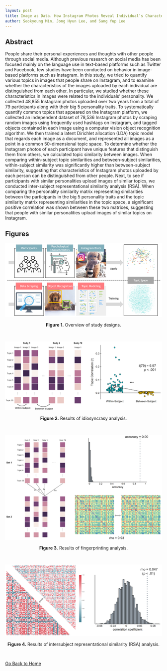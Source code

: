 ```yaml
---
layout: post
title: Image as Data. How Instagram Photos Reveal Individual’s Characteristics and Personality
author: Seokyoung Min, Jong Hyun Lee, and Sang Yup Lee
---
```


## Abstract

People share their personal experiences and thoughts with other people through social media. Although previous research on social media has been focused mainly on the language use in text-based platforms such as Twitter and Facebook, few studies have been conducted on behavior in image-based platforms such as Instagram. In this study, we tried to quantify various topics in images that people share on Instagram, and to examine whether the characteristics of the images uploaded by each individual are distinguished from each other. In particular, we studied whether these characteristics in images were  related to the individuals’ personality. We collected 48,855 Instagram photos uploaded over two years from a total of 79 participants along with their big 5 personality traits. To systematically quantify common topics that appeared on the Instagram platform, we collected an independent dataset of 78,536 Instagram photos by scraping random images using frequently used hashtags on Instagram, and tagged objects contained in each image using a computer vision object recognition algorithm. We then trained a latent Dirichlet allocation (LDA) topic model that regards each image as a document, and represented all images as a point in a common 50-dimensional topic space. To determine whether the Instagram photos of each participant have unique features  that distinguish them from others, we calculated topic similarity between images. When comparing within-subject topic similarities and between-subject similarities, within-subject similarity was significantly higher than between-subject similarity, suggesting that characteristics of Instagram photos uploaded by each person can be distinguished from other people. Next, to see if participants with similar personalities upload images of similar topics, we conducted inter-subject representational similarity analysis (RSA). When comparing the personality similarity matrix representing similarities between the participants in the big 5 personality traits and the topic similarity matrix representing similarities in the topic space, a significant positive correlation was shown between these two matrices, suggesting that people with similar personalities upload images of similar topics on Instagram.

## Figures

![](./instagram-fig-1.png)
<div align="center"><b>Figure 1.</b> Overview of study designs.</div>

<p>&nbsp;</p>

![](./instagram-fig-2.png)
<div align="center"><b>Figure 2.</b> Results of idiosyncrasy analysis.</div>

<p>&nbsp;</p>

![](./instagram-fig-3.png)
<div align="center"><b>Figure 3.</b> Results of fingerprinting analysis.</div>

<p>&nbsp;</p>

![](./instagram-fig-4.png)
<div align="center"><b>Figure 4.</b> Results of intersubject representational similarity (RSA) analysis.</div>

<p>&nbsp;</p>

[Go Back to Home](https://jehoonchae.github.io)
